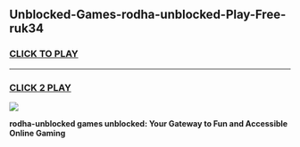 
## Unblocked-Games-rodha-unblocked-Play-Free-ruk34
<h3>
<a href="https://premium76.site?title=rodha-unblocked&ref=23A">CLICK TO PLAY</a></h3>
<hr>

<h3>
<a href="https://premium76.site?title=rodha-unblocked&ref=23A">CLICK 2 PLAY</a>
  
</h3>

<a href="https://premium76.site?title=rodha-unblocked&ref=23A"><img src="https://clearcache.store/games.png"></a>


**rodha-unblocked games unblocked: Your Gateway to Fun and Accessible Online Gaming**
